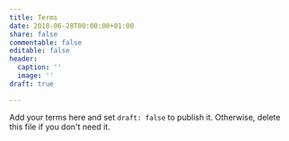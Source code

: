 ```yaml
---
title: Terms
date: 2018-06-28T00:00:00+01:00
share: false
commentable: false
editable: false
header:
  caption: ''
  image: ''
draft: true

---
```

Add your terms here and set `draft: false` to publish it. Otherwise, delete this file if you don't need it. 
